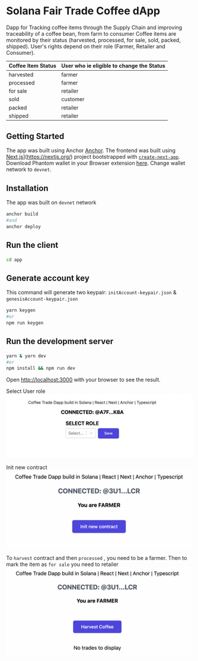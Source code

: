 # Solana Fair Trade Coffee dApp
Dapp for Tracking coffee items through the Supply Chain and improving traceability of a coffee bean, from farm to consumer
Coffee items are monitored by their status (harvested, processed, for sale, sold, packed, shipped). User's rights depend on their role (Farmer, Retailer and Consumer).

Coffee Item Status | User who ie eligible to change the Status
------------------ | ------------------
harvested          | farmer
processed          | farmer
for sale           | retailer
sold               | customer
packed             | retailer
shipped            | retailer

## Getting Started
The app was built using Anchor [Anchor](https://project-serum.github.io/anchor/getting-started/introduction.html).
The frontend was built using [Next.js](https://nextjs.org/)](https://nextjs.org/) project bootstrapped with [`create-next-app`](https://github.com/vercel/next.js/tree/canary/packages/create-next-app).
Download Phantom wallet in your Browser extension [here](https://phantom.app/download).
Change wallet network to `devnet`.

## Installation
The app was built on `devnet` network
```bash
anchor build
#and
anchor deploy
```

## Run the client

```bash
cd app
```

## Generate account key
This command will generate two keypair: `initAccount-keypair.json` & `genesisAccount-keypair.json`

```bash
yarn keygen
#or
npm run keygen
```

## Run the development server

```bash
yarn & yarn dev
#or
npm install && npm run dev
```
Open [http://localhost:3000](http://localhost:3000) with your browser to see the result.

Select User role
![](README_user_role.png)

Init new contract
![](README_init_contract.png)

To `harvest` contract and then `processed` , you need to be a farmer. Then to mark the item as `for sale` you need to retailer
![](README_harvest.png)